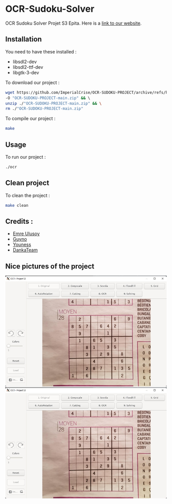 # OCR-Sudoku-Solver
OCR Sudoku Solver Projet S3 Epita. Here is a [link to our website](https://www.justwood-game.com/ocr.php).

## Installation
You need to have these installed :
 * libsdl2-dev
 * libsdl2-ttf-dev
 * libgtk-3-dev

To download our project :
```bash
wget https://github.com/ImperialCrise/OCR-SUDOKU-PROJECT/archive/refs/heads/main.zip \
-O "OCR-SUDOKU-PROJECT-main.zip" && \ 
unzip ./"OCR-SUDOKU-PROJECT-main.zip" && \
rm ./"OCR-SUDOKU-PROJECT-main.zip"
```
To compile our project :
```bash
make
```

## Usage
To run our project :
```bash
./ocr
```

## Clean project
To clean the project :
```bash
make clean
```

## Credits :
 * [Emre Ulusoy](https://github.com/ImperialCrise)
 * [Guyno]()
 * [Youness]()
 * [DankaTeam](he)

## Nice pictures of the project
![Menu](datas/UI.jpg)
![Menu 2](datas/UI.jpg)


